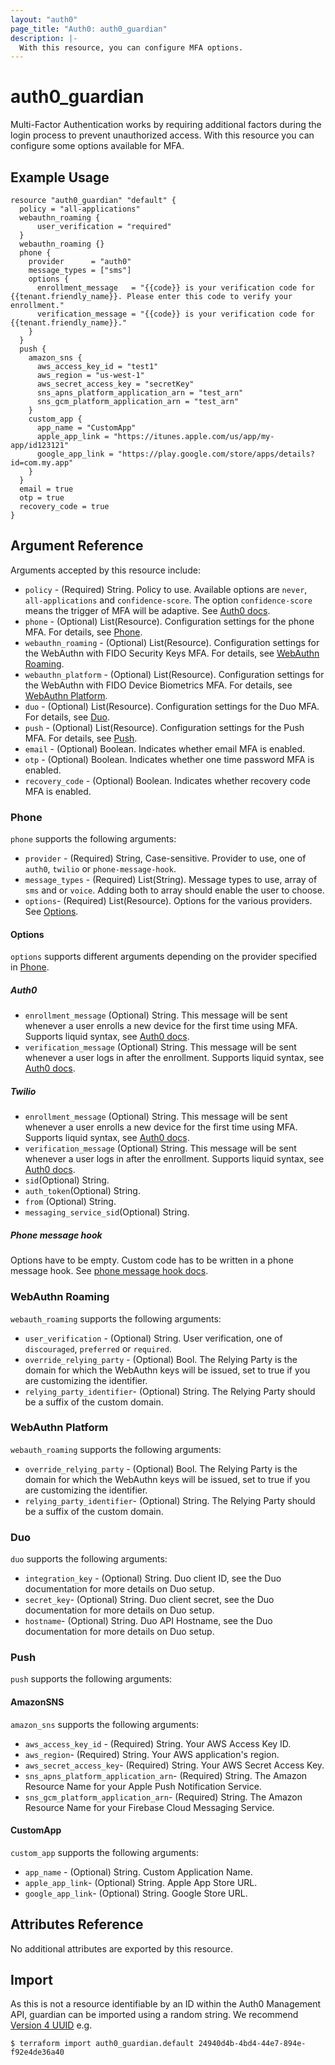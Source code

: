 ```yaml
---
layout: "auth0"
page_title: "Auth0: auth0_guardian"
description: |-
  With this resource, you can configure MFA options.
---
```


# auth0_guardian

Multi-Factor Authentication works by requiring additional factors during the login process to prevent unauthorized
access. With this resource you can configure some options available for MFA.

## Example Usage

```hcl
resource "auth0_guardian" "default" {
  policy = "all-applications"
  webauthn_roaming {
      user_verification = "required"
  } 
  webauthn_roaming {}
  phone {
    provider      = "auth0"
    message_types = ["sms"]
    options {
      enrollment_message   = "{{code}} is your verification code for {{tenant.friendly_name}}. Please enter this code to verify your enrollment."
      verification_message = "{{code}} is your verification code for {{tenant.friendly_name}}."
    }
  }
  push {
    amazon_sns {
      aws_access_key_id = "test1"
      aws_region = "us-west-1"
      aws_secret_access_key = "secretKey"
      sns_apns_platform_application_arn = "test_arn"
      sns_gcm_platform_application_arn = "test_arn"
    }
    custom_app {
      app_name = "CustomApp"
      apple_app_link = "https://itunes.apple.com/us/app/my-app/id123121"
      google_app_link = "https://play.google.com/store/apps/details?id=com.my.app"
    }
  }    
  email = true
  otp = true
  recovery_code = true    
}
```

## Argument Reference

Arguments accepted by this resource include:

* `policy` - (Required) String. Policy to use. Available options are `never`, `all-applications` and `confidence-score`.
The option `confidence-score` means the trigger of MFA will be adaptive. See [Auth0 docs](https://auth0.com/docs/mfa/adaptive-mfa).
* `phone` - (Optional) List(Resource). Configuration settings for the phone MFA. For details, see [Phone](#phone).
* `webauthn_roaming` - (Optional) List(Resource). Configuration settings for the WebAuthn with FIDO Security Keys MFA. For details, see [WebAuthn Roaming](#webauthn-roaming).
* `webauthn_platform` - (Optional) List(Resource). Configuration settings for the WebAuthn with FIDO Device Biometrics MFA. For details, see [WebAuthn Platform](#webauthn-platform).
* `duo` - (Optional) List(Resource). Configuration settings for the Duo MFA. For details, see [Duo](#duo).
* `push` - (Optional) List(Resource). Configuration settings for the Push MFA. For details, see [Push](#push).
* `email` - (Optional) Boolean. Indicates whether email MFA is enabled.
* `otp` - (Optional) Boolean. Indicates whether one time password MFA is enabled.
* `recovery_code` - (Optional) Boolean. Indicates whether recovery code MFA is enabled.

### Phone

`phone` supports the following arguments:

* `provider` - (Required) String, Case-sensitive. Provider to use, one of `auth0`, `twilio` or `phone-message-hook`.
* `message_types` - (Required) List(String). Message types to use, array of `sms` and or `voice`. Adding both to array should enable the user to choose.
* `options`- (Required) List(Resource). Options for the various providers. See [Options](#options).

#### Options
`options` supports different arguments depending on the provider specified in [Phone](#phone).

##### Auth0
* `enrollment_message` (Optional) String. This message will be sent whenever a user enrolls a new device for the first time using MFA. Supports liquid syntax, see [Auth0 docs](https://auth0.com/docs/mfa/customize-sms-or-voice-messages).
* `verification_message` (Optional) String. This message will be sent whenever a user logs in after the enrollment. Supports liquid syntax, see [Auth0 docs](https://auth0.com/docs/mfa/customize-sms-or-voice-messages).

##### Twilio
* `enrollment_message` (Optional) String. This message will be sent whenever a user enrolls a new device for the first time using MFA. Supports liquid syntax, see [Auth0 docs](https://auth0.com/docs/mfa/customize-sms-or-voice-messages).
* `verification_message` (Optional) String. This message will be sent whenever a user logs in after the enrollment. Supports liquid syntax, see [Auth0 docs](https://auth0.com/docs/mfa/customize-sms-or-voice-messages).
* `sid`(Optional) String.
* `auth_token`(Optional) String.
* `from` (Optional) String.
* `messaging_service_sid`(Optional) String.

##### Phone message hook

Options have to be empty. Custom code has to be written in a phone message hook.
See [phone message hook docs](https://auth0.com/docs/hooks/extensibility-points/send-phone-message).

### WebAuthn Roaming

`webauth_roaming` supports the following arguments:

* `user_verification` - (Optional) String. User verification, one of `discouraged`, `preferred` or `required`.
* `override_relying_party` - (Optional) Bool. The Relying Party is the domain for which the WebAuthn keys will be issued, set to true if you are customizing the identifier. 
* `relying_party_identifier`- (Optional) String. The Relying Party should be a suffix of the custom domain.

### WebAuthn Platform

`webauth_roaming` supports the following arguments:

* `override_relying_party` - (Optional) Bool. The Relying Party is the domain for which the WebAuthn keys will be issued, set to true if you are customizing the identifier.
* `relying_party_identifier`- (Optional) String. The Relying Party should be a suffix of the custom domain.

### Duo

`duo` supports the following arguments:

* `integration_key` - (Optional) String. Duo client ID, see the Duo documentation for more details on Duo setup.
* `secret_key`- (Optional) String. Duo client secret, see the Duo documentation for more details on Duo setup.
* `hostname`- (Optional) String. Duo API Hostname, see the Duo documentation for more details on Duo setup.

### Push

`push` supports the following arguments:

#### AmazonSNS

`amazon_sns` supports the following arguments:

* `aws_access_key_id` - (Required) String. Your AWS Access Key ID.
* `aws_region`- (Required) String. Your AWS application's region.
* `aws_secret_access_key`- (Required) String. Your AWS Secret Access Key.
* `sns_apns_platform_application_arn`- (Required) String. The Amazon Resource Name for your Apple Push Notification Service.
* `sns_gcm_platform_application_arn`- (Required) String. The Amazon Resource Name for your Firebase Cloud Messaging Service.

#### CustomApp

`custom_app` supports the following arguments:

* `app_name` - (Optional) String. Custom Application Name.
* `apple_app_link`- (Optional) String. Apple App Store URL.
* `google_app_link`- (Optional) String. Google Store URL.


## Attributes Reference

No additional attributes are exported by this resource.

## Import

As this is not a resource identifiable by an ID within the Auth0 Management API, guardian can be imported using a random
string. We recommend [Version 4 UUID](https://www.uuidgenerator.net/version4) e.g.

```shell
$ terraform import auth0_guardian.default 24940d4b-4bd4-44e7-894e-f92e4de36a40
```
